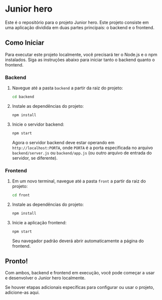 # Junior hero

Este é o repositório para o projeto Junior hero. Este projeto consiste em uma aplicação dividida em duas partes principais: o backend e o frontend.

## Como Iniciar

Para executar este projeto localmente, você precisará ter o Node.js e o npm instalados. Siga as instruções abaixo para iniciar tanto o backend quanto o frontend.

### Backend

1. Navegue até a pasta `backend` a partir da raiz do projeto:

    ```sh
    cd backend
    ```

2. Instale as dependências do projeto:

    ```sh
    npm install
    ```

3. Inicie o servidor backend:

    ```sh
    npm start
    ```

   Agora o servidor backend deve estar operando em `http://localhost:PORTA`, onde `PORTA` é a porta especificada no arquivo `backend/server.js` ou `backend/app.js` (ou outro arquivo de entrada do servidor, se diferente).

### Frontend

1. Em um novo terminal, navegue até a pasta `front` a partir da raiz do projeto:

    ```sh
    cd front
    ```

2. Instale as dependências do projeto:

    ```sh
    npm install
    ```

3. Inicie a aplicação frontend:

    ```sh
    npm start
    ```

   Seu navegador padrão deverá abrir automaticamente a página do frontend.

## Pronto!

Com ambos, backend e frontend em execução, você pode começar a usar e desenvolver o Junior hero localmente.

Se houver etapas adicionais específicas para configurar ou usar o projeto, adicione-as aqui.
